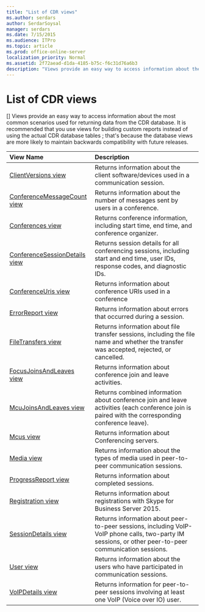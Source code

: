 ```yaml
---
title: "List of CDR views"
ms.author: serdars
author: SerdarSoysal
manager: serdars
ms.date: 7/15/2015
ms.audience: ITPro
ms.topic: article
ms.prod: office-online-server
localization_priority: Normal
ms.assetid: 2f72aead-d1da-4185-b75c-f6c31d76a6b3
description: "Views provide an easy way to access information about the most common scenarios used for returning data from the CDR database. It is recommended that you use views for building custom reports instead of using the actual CDR database tables ; that's because the database views are more likely to maintain backwards compatibility with future releases."
---
```


# List of CDR views
[]
Views provide an easy way to access information about the most common scenarios used for returning data from the CDR database. It is recommended that you use views for building custom reports instead of using the actual CDR database tables ; that's because the database views are more likely to maintain backwards compatibility with future releases.
  
|**View Name**|**Description**|
|:-----|:-----|
|[ClientVersions view](clientversions-0.md) <br/> |Returns information about the client software/devices used in a communication session.  <br/> |
|[ConferenceMessageCount view](conferencemessagecount-0.md) <br/> |Returns information about the number of messages sent by users in a conference.  <br/> |
|[Conferences view](conferences-0.md) <br/> |Returns conference information, including start time, end time, and conference organizer.  <br/> |
|[ConferenceSessionDetails view](conferencesessiondetails.md) <br/> |Returns session details for all conferencing sessions, including start and end time, user IDs, response codes, and diagnostic IDs.  <br/> |
|[ConferenceUris view](conferenceuris-0.md) <br/> |Returns information about conference URIs used in a conference  <br/> |
|[ErrorReport view](errorreport-0.md) <br/> |Returns information about errors that occurred during a session.  <br/> |
|[FileTransfers view](filetransfers.md) <br/> |Returns information about file transfer sessions, including the file name and whether the transfer was accepted, rejected, or cancelled.  <br/> |
|[FocusJoinsAndLeaves view](focusjoinsandleaves-0.md) <br/> |Returns information about conference join and leave activities.  <br/> |
|[McuJoinsAndLeaves view](mcujoinsandleaves-0.md) <br/> |Returns combined information about conference join and leave activities (each conference join is paired with the corresponding conference leave).  <br/> |
|[Mcus view](mcus-0.md) <br/> |Returns information about Conferencing servers.  <br/> |
|[Media view](media-0.md) <br/> |Returns information about the types of media used in peer-to-peer communication sessions.  <br/> |
|[ProgressReport view](progressreport-0.md) <br/> |Returns information about completed sessions.  <br/> |
|[Registration view](registration-0.md) <br/> |Returns information about registrations with Skype for Business Server 2015.  <br/> |
|[SessionDetails view](sessiondetails-0.md) <br/> |Returns information about peer-to-peer sessions, including VoIP-VoIP phone calls, two-party IM sessions, or other peer-to-peer communication sessions.  <br/> |
|[User view](user.md) <br/> |Returns information about the users who have participated in communication sessions.  <br/> |
|[VoIPDetails view](voipdetails.md) <br/> |Returns information for peer-to-peer sessions involving at least one VoIP (Voice over IO) user.  <br/> |
   


